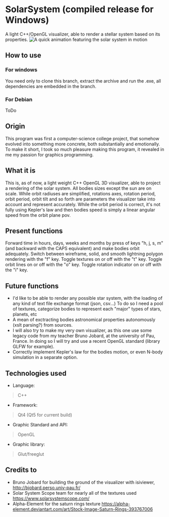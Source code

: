 # SolarSystem (compiled release for Windows)
A light C++/OpenGL visualizer, able to render a stellar system based on its properties.
![A quick animation featuring the solar system in motion](https://github.com/KonscienceGit/SolarSystem/blob/master/Screenshoots/SolarSystemGif.gif)

## How to use

### For windows
You need only to clone this branch, extract the archive and run the .exe, all dependencies are embedded in the branch.

### For Debian
ToDo


## Origin

This program was first a computer-science college project, that somehow evolved into something more concrete, both substantially and emotionally. To make it short, I took so much pleasure making this program, it revealed in me my passion for graphics programming.

## What it is

This is, as of now, a light weight C++ OpenGL 3D visualizer, able to project a rendering of the solar system.
All bodies sizes except the sun are on scale.
While orbit radiuses are simplified, rotations axes, rotation period, orbit period, orbit tilt and so forth are parameters the visualizer take into account and represent accurately. While the orbit period is correct, it's not fully using Kepler's law and then bodies speed is simply a linear angular speed from the orbit plane pov.

## Present functions

Forward time in hours, days, weeks and months by press of keys "h, j, s, m" (and backward with the CAPS equivalent) and make bodies orbit adequately.
Switch between wireframe, solid, and smooth lightning polygon rendering with the "f" key.
Toggle textures on or off with the "t" key.
Toggle orbit lines on or off with the "o" key.
Toggle rotation indicator on or off with the "i" key.

## Future functions

* I'd like to be able to render any possible star system, with the loading of any kind of text file exchange format (json, csv...)
To do so I need a pool of textures, categorize bodies to represent each "major" types of stars, planets, etc
* A mean of exctracting bodies astronomical properties autonomously (xslt parsing?) from sources.
* I will also try to make my very own visualizer, as this one use some legacy code from my teacher Bruno Jobard, at the university of Pau, France. In doing so I will try and use a recent OpenGL standard (library GLFW for example).
* Correctly implement Kepler's law for the bodies motion, or even N-body simulation in a separate option.

## Technologies used

* Language:
>   C++
* Framework:
>   Qt4 (Qt5 for current build)
* Graphic Standard and API:
>   OpenGL
* Graphic library:
>   Glut/freeglut

## Credits to

* Bruno Jobard for building the ground of the visualizer with isiviewer, http://bjobard.perso.univ-pau.fr/
* Solar System Scope team for nearly all of the textures used https://www.solarsystemscope.com/
* Alpha-Element for the saturn rings texture https://alpha-element.deviantart.com/art/Stock-Image-Saturn-Rings-393767006
